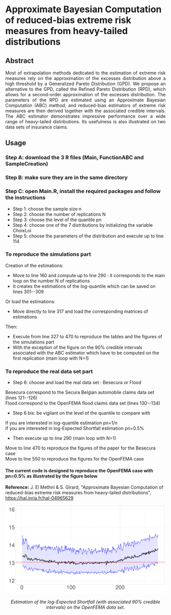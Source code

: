 # Approximate Bayesian Computation of reduced-bias extreme risk measures from heavy-tailed distributions

## Abstract

<div align="justify"> Most of extrapolation methods dedicated to the estimation of extreme risk measures rely on the approximation of the excesses distribution above a high threshold by a Generalized Pareto Distribution (GPD). We propose an alternative to the GPD, called the Refined Pareto Distribution (RPD), which allows for a second-order approximation of the excesses distribution. The parameters of the RPD are estimated using an Approximate Bayesian Computation (ABC) method, and reduced-bias estimators of extreme risk measures are then derived together with the associated credible intervals. The ABC estimator demonstrates impressive performance over a wide range of heavy-tailed distributions. Its usefulness is also illustrated on two data sets of insurance claims.
</div>

## Usage

### Step A: download the 3 R files (Main, FunctionABC and SampleCreation)

### Step B: make sure they are in the same directory

### Step C: open Main.R, install the required packages and follow the instructions

- Step 1: choose the sample size n
- Step 2: choose the number of replications N
- Step 3: choose the level of the quantile pn
- Step 4: choose one of the 7 distributions by initializing the variable ChoixLoi
- Step 5: choose the parameters of the distribution and execute up to line 114

### To reproduce the simulations part

Creation of the estimations:
- Move to line 160 and compute up to line 290 : it corresponds to  the main loop on the number N of replications
- It creates the estimations of the log-quantile which can be saved on lines 301--309

Or load the estimations:
- Move directly to line 317 and load the corresponding matrices of estimations

Then:
- Execute from line 327 to 470 to reproduce the tables and the figures of the simulations part
- With the exception of the figure on the 90\% credible intervals associated with the ABC estimator which have to be computed on the first replication (main loop with N=1)

### To reproduce the real data set part

- Step 6: choose and load the real data set :  Besecura or Flood

Besecura correspond to the Secura Belgian automobile claims data set (lines 121--126)  
Flood correspond to the OpenFEMA flood claims data set (lines 130--134)

- Step 6 bis: be vigilant on the level of the quantile to compare with

If you are interested in log-quantile estimation pn=1/n  
If you are interested in log-Expected Shortfall  estimation pn=0.5\%

- Then execute up to line 290 (main loop with N=1)

Move to line 470 to reproduce the figures of the paper for the Besecura case    
Move to line 550 to reproduce the figures for the OpenFEMA case  

#### The current code is designed to reproduce the OpenFEMA case with pn=0.5\% as illustrated by the figure below

**Reference:** J. El Methni & S. Girard, "Approximate Bayesian Computation of reduced-bias extreme risk measures from heavy-tailed distributions", https://hal.inria.fr/hal-04965629

![image alt="image" width="20%" height="auto"](CTEflood.png)



<div align="center">
<i>Estimation of the log-Expected Shortfall (with associated 90% credible intervals) on the OpenFEMA data set.</i>
</div>
